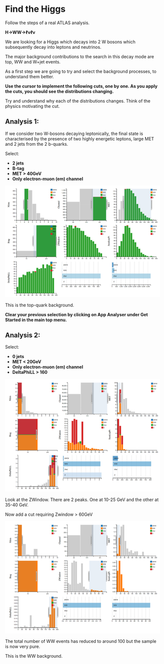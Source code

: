 
# Find the Higgs

Follow the steps of a real ATLAS analysis. 

**H->WW->ℓνℓν**

We are looking for a Higgs which decays into 2 W bosons which subsequently decay into leptons and neutrinos. 

The major background contributions to the search in this decay mode are top, WW and W+jet events.

As a first step we are going to try and select the background processes, to understand them better.

**Use the cursor to implement the following cuts, one by one.
As you apply the cuts, you should see the distributions changing.**  

Try and understand why each of the distributions changes.  Think of the physics motivating the cut.

## Analysis 1:

If we consider two W-bosons decaying leptonically, the final state is characterised by the presence of two highly energetic leptons, large MET and 2 jets from the 2 b-quarks.

Select: 
* **2 jets**
* **B-tag**
* **MET > 40GeV**
* **Only electron-muon (em) channel**


![](pictures/ttbarSelection.png)

This is the top-quark background.


**Clear your previous selection by clicking on App Analyser under Get Started in the main top menu.**

## Analysis 2:

Select: 
* **0 jets**
* **MET < 20GeV**
* **Only electron-muon (em) channel**
* **DeltaPhiLL > 160**


![](pictures/WWselection2.png)

Look at the ZWindow.
There are 2 peaks.  One at 10-25 GeV and the other at 35-40 GeV.

Now add a cut requiring Zwindow > 60GeV


![](pictures/WWpureSelection2.png)

The total number of WW events has reduced to around 100 but the sample is now very pure.

This is the WW background.



